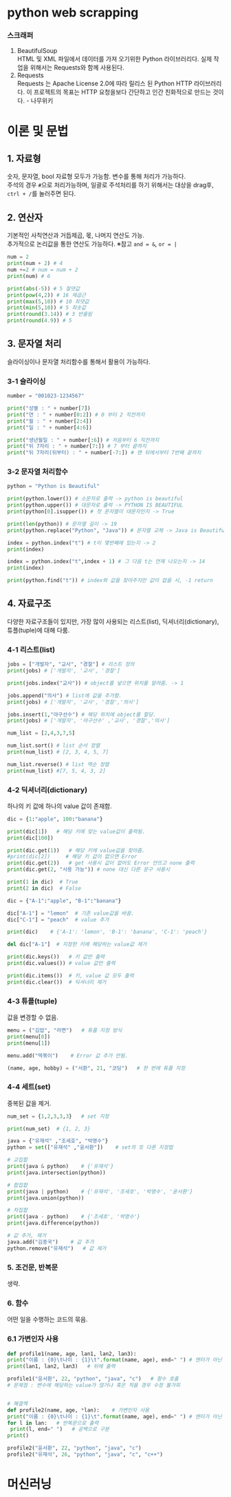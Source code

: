 python web scrapping
====================
### 스크래퍼
1. BeautifulSoup   
HTML 및 XML 파일에서 데이터를 가져 오기위한 Python 라이브러리다.
실제 작업을 위해서는 Requests와 함께 사용된다.
2. Requests   
Requests 는 Apache License 2.0에 따라 릴리스 된 Python HTTP 라이브러리다. 
이 프로젝트의 목표는 HTTP 요청을보다 간단하고 인간 친화적으로 만드는 것이다. - 나무위키

# 이론 및 문법
## 1. 자료형   
숫자, 문자열, bool 자료형 모두가 가능함. 변수를 통해 처리가 가능하다.   
주석의 경우 `#`으로 처리가능하며, 일괄로 주석처리를 하기 위해서는 대상을 drag후, `ctrl + /`를 눌러주면 된다.
## 2. 연산자   
기본적인 사칙연산과 거듭제곱, 몫, 나머지 연산도 가능.   
추가적으로 논리값을 통한 연산도 가능하다. ※참고 `and = &`, `or = |`   
```python   
num = 2
print(num + 2) # 4
num +=2 # num = num + 2
print(num) # 6
```
```python
print(abs(-5)) # 5 절댓값
print(pow(4,2)) # 16 제곱근
print(max(5,10)) # 10 최댓값
print(min(5,10)) # 5 최솟값
print(round(3.14)) # 3 반올림
print(round(4.9)) # 5 
```
## 3. 문자열 처리   
슬라이싱이나 문자열 처리함수를 통해서 활용이 가능하다.   

   ### 3-1 슬라이싱   
```python
number = "001023-1234567"

print("성별 : " + number[7])
print("연 : " + number[0:2]) # 0 부터 2 직전까지
print("월 : " + number[2:4])
print("일 : " + number[4:6])

print("생년월일 : " + number[:6]) # 처음부터 6 직전까지 
print("뒤 7자리 : " + number[7:]) # 7 부터 끝까지
print("뒤 7자리(뒤부터) : " + number[-7:]) # 맨 뒤에서부터 7번째 끝까지
```
   ### 3-2 문자열 처리함수   
   ```python
   python = "Python is Beautiful"

print(python.lower()) # 소문자로 출력 -> python is beautiful
print(python.upper()) # 대문자로 출력 -> PYTHON IS BEAUTIFUL
print(python[0].isupper()) # 첫 문자열이 대문자인지 -> True

print(len(python)) # 문자열 길이 -> 19
print(python.replace("Python", "Java")) # 문자열 교체 -> Java is Beautiful

index = python.index("t") # t이 몇번째에 있는지 -> 2
print(index)

index = python.index("t",index + 1) # 그 다음 t는 언제 나오는지 -> 14
print(index)

print(python.find("t")) # index와 값을 찾아주지만 값이 없을 시, -1 return
```
## 4. 자료구조   
다양한 자료구조들이 있지만, 가장 많이 사용되는 리스트(list), 딕셔너리(dictionary), 튜플(tuple)에 대해 다룸.   

   ### 4-1 리스트(list)
   ```python
   jobs = ["개발자", "교사", "경찰"] # 리스트 정의
print(jobs) # ['개발자', '교사', '경찰']

print(jobs.index("교사")) # object를 넣으면 위치를 알려줌. -> 1

jobs.append("의사") # list에 값을 추가함.
print(jobs) # ['개발자', '교사', '경찰','의사']  

jobs.insert(1,"야구선수") # 해당 위치에 object를 할당.
print(jobs) # ['개발자', '야구선수' ,'교사', '경찰','의사']  

num_list = [2,4,3,7,5]

num_list.sort() # list 순서 정렬
print(num_list) # [2, 3, 4, 5, 7]

num_list.reverse() # list 역순 정렬
print(num_list) #[7, 5, 4, 3, 2]
```

   ### 4-2 딕셔너리(dictionary)
   하나의 키 값에 하나의 value 값이 존재함.
   ```python
   dic = {1:"apple", 100:"banana"}

print(dic[1])   # 해당 키에 맞는 value값이 출력됨.
print(dic[100])

print(dic.get(1))   # 해당 키에 value값을 찾아줌.
#print(dic[2])     # 해당 키 값이 없으면 Error
print(dic.get(2))   # get 사용시 값이 없어도 Error 안뜨고 none 출력
print(dic.get(2, "사용 가능")) # none 대신 다른 문구 사용시

print(1 in dic)  # True
print(2 in dic)  # False

dic = {"A-1":"apple", "B-1":"banana"}

dic["A-1"] = "lemon"  # 기존 value값을 바꿈.
dic["C-1"] = "peach"  # value 추가

print(dic)    # {'A-1': 'lemon', 'B-1': 'banana', 'C-1': 'peach'}

del dic["A-1"]  # 지정한 키에 해당하는 value값 제거

print(dic.keys())   # 키 값만 출력
print(dic.values()) # value 값만 출력

print(dic.items())  # 키, value 값 모두 출력
print(dic.clear())  # 딕셔너리 제거
```

   ### 4-3 튜플(tuple)
   값을 변경할 수 없음.
   ```python
   menu = ("김밥", "라면")   # 튜플 지정 방식
print(menu[0])
print(menu[1])

menu.add("떡볶이")    # Error 값 추가 안됨.

(name, age, hobby) = ("서환", 21, "코딩")   # 한 번에 튜플 지정
```

   ### 4-4 세트(set)
   중복된 값을 제거.
   ```python
   num_set = {1,2,3,3,3}   # set 지정

print(num_set)  # {1, 2, 3}

java = {"유재석" ,"조세호", "박명수"}   
python = set(["유재석" ,"윤서환"])    # set의 또 다른 지정법

# 교집합
print(java & python)    # {'유재석'}
print(java.intersection(python))

# 합집합
print(java | python)    # {'유재석', '조세호', '박명수', '윤서환'}
print(java.union(python))

# 차집합
print(java - python)    # {'조세호', '박명수'}
print(java.difference(python))

# 값 추가, 제거
java.add("김종국")    # 값 추가
python.remove("유재석")   # 값 제거
```

   ### 5. 조건문, 반복문
   생략.
   ### 6. 함수
   어떤 일을 수행하는 코드의 묶음.
   ### 6.1 가변인자 사용
   ``` python
   def profile1(name, age, lan1, lan2, lan3):
  print("이름 : {0}\t나이 : {1}\t".format(name, age), end=" ") # 엔터가 아닌 공백으로 끝냄
  print(lan1, lan2, lan3)   # 뒤에 출력

profile1("윤서환", 22, "python", "java", "c")   # 함수 호출
# 문제점 : 변수에 해당하는 value가 많거나 혹은 적을 경우 수정 불가피


# 해결책
def profile2(name, age, *lan):    # 가변인자 사용
  print("이름 : {0}\t나이 : {1}\t".format(name, age), end=" ") # 엔터가 아닌 공백으로 끝냄
  for l in lan:   # 반복문으로 출력
    print(l, end=" ")   # 공백으로 구분
  print()

profile2("윤서환", 22, "python", "java", "c")
profile2("유재석", 26, "python", "java", "c", "c++")
```
# 머신러닝   
